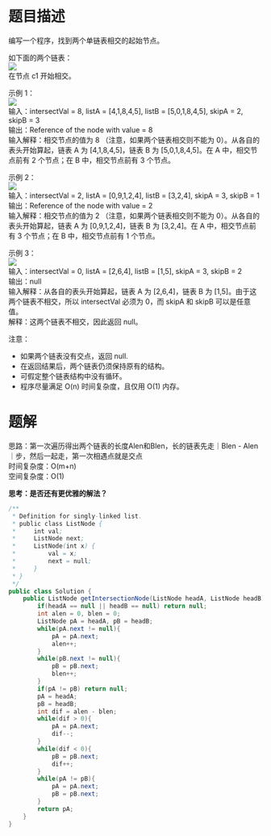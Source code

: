 # 题目描述
编写一个程序，找到两个单链表相交的起始节点。

如下面的两个链表：  
![](https://assets.leetcode.com/uploads/2018/12/13/160_statement.png)  
在节点 c1 开始相交。  


示例 1：  
![](https://assets.leetcode.com/uploads/2018/12/13/160_example_1.png)  
输入：intersectVal = 8, listA = [4,1,8,4,5], listB = [5,0,1,8,4,5], skipA = 2, skipB = 3  
输出：Reference of the node with value = 8  
输入解释：相交节点的值为 8 （注意，如果两个链表相交则不能为 0）。从各自的表头开始算起，链表 A 为 [4,1,8,4,5]，链表 B 为 [5,0,1,8,4,5]。在 A 中，相交节点前有 2 个节点；在 B 中，相交节点前有 3 个节点。
 
 
示例 2：  
![](https://assets.leetcode.com/uploads/2018/12/13/160_example_2.png)  
输入：intersectVal = 2, listA = [0,9,1,2,4], listB = [3,2,4], skipA = 3, skipB = 1  
输出：Reference of the node with value = 2  
输入解释：相交节点的值为 2 （注意，如果两个链表相交则不能为 0）。从各自的表头开始算起，链表 A 为 [0,9,1,2,4]，链表 B 为 [3,2,4]。在 A 中，相交节点前有 3 个节点；在 B 中，相交节点前有 1 个节点。
 
 
示例 3：  
![](https://assets.leetcode.com/uploads/2018/12/13/160_example_3.png)  
输入：intersectVal = 0, listA = [2,6,4], listB = [1,5], skipA = 3, skipB = 2  
输出：null  
输入解释：从各自的表头开始算起，链表 A 为 [2,6,4]，链表 B 为 [1,5]。由于这两个链表不相交，所以 intersectVal 必须为 0，而 skipA 和 skipB 可以是任意值。  
解释：这两个链表不相交，因此返回 null。
 
 
注意：  
* 如果两个链表没有交点，返回 null.  
* 在返回结果后，两个链表仍须保持原有的结构。  
* 可假定整个链表结构中没有循环。  
* 程序尽量满足 O(n) 时间复杂度，且仅用 O(1) 内存。


# 题解
思路：第一次遍历得出两个链表的长度Alen和Blen，长的链表先走｜Blen - Alen｜步，然后一起走，第一次相遇点就是交点  
时间复杂度：O(m+n)  
空间复杂度：O(1)  

__思考：是否还有更优雅的解法？__

``` java
/**
 * Definition for singly-linked list.
 * public class ListNode {
 *     int val;
 *     ListNode next;
 *     ListNode(int x) {
 *         val = x;
 *         next = null;
 *     }
 * }
 */
public class Solution {
    public ListNode getIntersectionNode(ListNode headA, ListNode headB) {
        if(headA == null || headB == null) return null;
        int alen = 0, blen = 0;
        ListNode pA = headA, pB = headB;
        while(pA.next != null){
            pA = pA.next;
            alen++;
        }
        while(pB.next != null){
            pB = pB.next;
            blen++;
        }
        if(pA != pB) return null;
        pA = headA;
        pB = headB;
        int dif = alen - blen;
        while(dif > 0){
            pA = pA.next;
            dif--;
        }
        while(dif < 0){
            pB = pB.next;
            dif++;
        }
        while(pA != pB){
            pA = pA.next;
            pB = pB.next;
        }
        return pA;
    }
}
```
